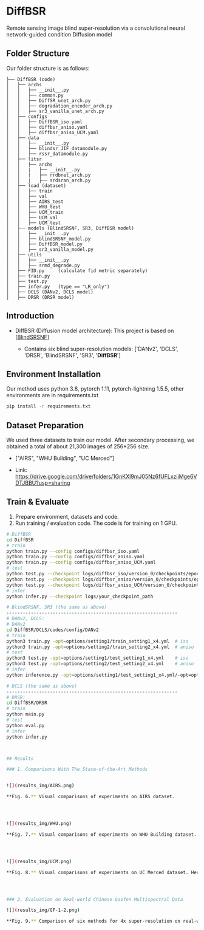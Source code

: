 # DiffBSR
Remote sensing image blind super-resolution via a convolutional neural network-guided condition Diffusion model

## Folder Structure

Our folder structure is as follows:

```
├── DiffBSR (code)
│   ├── archs
│   │   ├── __init__.py
│   │   ├── common.py
│   │   ├── DiffSR_unet_arch.py
│   │   ├── degradation_encoder_arch.py
│   │   ├── sr3_vanilla_unet_arch.py
│   ├── configs
│   │   ├── DiffBSR_iso.yaml
│   │   ├── diffbsr_aniso.yaml
│   │   ├── diffbsr_aniso_UCM.yaml
│   ├── data
│   │   ├── __init__.py
│   │   ├── blindsr_JIF_datamodule.py
│   │   ├── rssr_datamodule.py
│   ├── litsr
│   │   ├── archs
│   │   |   ├── __init__.py
│   │   |   ├── rrdbnet_arch.py
│   │   |   ├── srdsran_arch.py
│   ├── load (dataset)
│   │   ├── train
│   │   ├── val
│   │   ├── AIRS_test
│   │   ├── WHU_test
│   │   ├── UCM_train
│   │   ├── UCM_val
│   │   ├── UCM_test
│   ├── models (BlindSRSNF, SR3, DiffBSR model)
│   │   ├── __init__.py
│   │   ├── blindSRSNF_model.py
│   │   ├── DiffBSR_model.py
│   │   ├── sr3_vanilla_model.py
│   ├── utils
│   │   ├── __init__.py
│   │   ├── srmd_degrade.py
│   ├── FID.py     (calculate fid metric separately)
│   ├── train.py
│   ├── test.py
│   ├── infer.py   (type == "LR_only")
│   ├── DCLS (DANv2, DCLS model)
│   ├── DRSR (DRSR model)
```

## Introduction

- DiffBSR (Diffusion model architecture): This project is based on [[BlindSRSNF]](https://github.com/hanlinwu/BlindSRSNF)

  - Contains six blind super-resolution models: ['DANv2', 'DCLS', 'DRSR', 'BlindSRSNF', 'SR3', '**DiffBSR**']


## Environment Installation

Our method uses python 3.8, pytorch 1.11, pytorch-lightning 1.5.5, other environments are in requirements.txt

```bash
pip install -r requirements.txt
```

## Dataset Preparation

We used three datasets to train our model. After secondary processing, we obtained a total of about 21,300 images of 256*256 size. 



- ["AIRS", "WHU Building", "UC Merced"]

- Link:   https://drive.google.com/drive/folders/1GnKXl9mJ05Nz6fUFLxziiMge6VDTJBBU?usp=sharing 

  

## Train & Evaluate

1. Prepare environment, datasets and code.
2. Run training / evaluation code. The code is for training on 1 GPU.

```bash
# DiffBSR
cd DiffBSR 
# train
python train.py --config configs/diffbsr_iso.yaml
python train.py --config configs/diffbsr_aniso.yaml
python train.py --config configs/diffbsr_aniso_UCM.yaml
# test
python test.py --checkpoint logs/diffbsr_iso/version_0/checkpoints/epoch=399-step=799999.ckpt
python test.py --checkpoint logs/diffbsr_aniso/version_0/checkpoints/epoch=399-step=799999.ckpt
python test.py --checkpoint logs/diffbsr_aniso_UCM/version_0/checkpoints/epoch=399-step=799999.ckpt
# infer
python infer.py --checkpoint logs/your_checkpoint_path

# BlindSRSNF, SR3 (the same as above)
---------------------------------------------------------------
# DANv2, DCLS:
# DANv2
cd DiffBSR/DCLS/codes/config/DANv2
# train
python3 train.py -opt=options/setting1/train_setting1_x4.yml  # iso
python3 train.py -opt=options/setting2/train_setting2_x4.yml  # aniso
# test
python3 test.py -opt=options/setting1/test_setting1_x4.yml    # iso
python3 test.py -opt=options/setting2/test_setting2_x4.yml    # aniso
# infer
python inference.py -opt=options/setting1/test_setting1_x4.yml/-opt=options/setting2/test_setting2_x4.yml

# DCLS (the same as above)
---------------------------------------------------------------
# DRSR:
cd DiffBSR/DRSR
# train
python main.py
# test
python eval.py
# infer
python infer.py



## Results

### 1. Comparisons With The State-of-the-Art Methods


![](results_img/AIRS.png)

**Fig. 6.** Visual comparisons of experiments on AIRS dataset.




![](results_img/WHU.png)

**Fig. 7.** Visual comparisons of experiments on WHU Building dataset.




![](results_img/UCM.png)

**Fig. 8.** Visual comparisons of experiments on UC Merced dataset. Here we show four typical scenes.




### 2. Evaluation on Real-world Chinese Gaofen Multispectral Data

![](results_img/GF-1-2.png)

**Fig. 9.** Comparison of six methods for 4x super-resolution on real-world RS images. (a) GF-1 satellite image. (b) GF-2 satellite image. Smaller NIQE and higher AG imply better super-resolution results.
